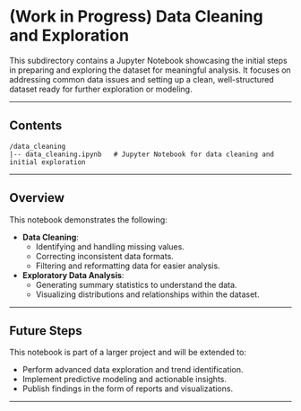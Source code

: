 
# **(Work in Progress) Data Cleaning and Exploration**

This subdirectory contains a Jupyter Notebook showcasing the initial steps in preparing and exploring the dataset for meaningful analysis. It focuses on addressing common data issues and setting up a clean, well-structured dataset ready for further exploration or modeling.

---

## **Contents**
```
/data_cleaning
|-- data_cleaning.ipynb   # Jupyter Notebook for data cleaning and initial exploration
```

---

## **Overview**
This notebook demonstrates the following:
- **Data Cleaning**:
  - Identifying and handling missing values.
  - Correcting inconsistent data formats.
  - Filtering and reformatting data for easier analysis.
- **Exploratory Data Analysis**:
  - Generating summary statistics to understand the data.
  - Visualizing distributions and relationships within the dataset.
---

## **Future Steps**
This notebook is part of a larger project and will be extended to:
- Perform advanced data exploration and trend identification.
- Implement predictive modeling and actionable insights.
- Publish findings in the form of reports and visualizations.

---
